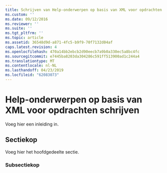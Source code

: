 ```yaml
---
title: Schrijven van Help-onderwerpen op basis van XML voor opdrachten | Microsoft Docs
ms.custom: ''
ms.date: 09/12/2016
ms.reviewer: ''
ms.suite: ''
ms.tgt_pltfrm: ''
ms.topic: article
ms.assetid: 36548d9d-a871-4fc5-b9f9-70f7132d04af
caps.latest.revision: 4
ms.openlocfilehash: 470a14bb2ebcb2d90eecb7a9b0a330ec5a8bc4fc
ms.sourcegitcommit: e7445ba8203da304286c591ff513900ad1c244a4
ms.translationtype: MT
ms.contentlocale: nl-NL
ms.lasthandoff: 04/23/2019
ms.locfileid: "62083073"
---
```

# <a name="writing-xml-based-help-topics-for-commands"></a>Help-onderwerpen op basis van XML voor opdrachten schrijven

Voeg hier een inleiding in.

## <a name="section-heading"></a>Sectiekop

 Voeg hier het hoofdgedeelte sectie.

### <a name="subsection-heading"></a>Subsectiekop

